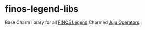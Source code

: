 # finos-legend-libs

Base Charm library for all [FINOS Legend](https://legend.finos.org)
Charmed [Juju Operators](https://juju.is).
